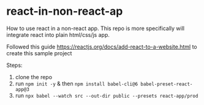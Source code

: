 # react-in-non-react-ap
How to use react in a non-react app. This repo is more specifically will integrate react into plain html/css/js app.


Followed this guide https://reactjs.org/docs/add-react-to-a-website.html to create this sample project

Steps:
1. clone the repo
2. run `npm init -y` & then `npm install babel-cli@6 babel-preset-react-app@3`
3. run `npx babel --watch src --out-dir public --presets react-app/prod`
